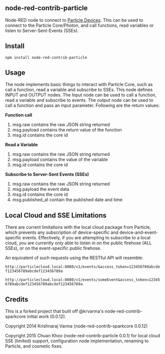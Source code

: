 node-red-contrib-particle
-------------------------

Node-RED node to connect to [Particle Devices](https://www.particle.io/). This can be used to connect to the Particle Core/Photon, and call functions, read variables or listen to Server-Sent-Events (SSEs).

Install
-------

    npm install node-red-contrib-particle

Usage
-----

The node implements basic things to interact with Particle Core, such as call a function, read a variable and subscribe to SSEs. This node defines INPUT and OUTPUT nodes. The Input node can be used to call a function, read a variable and subscribe to events. The output node can be used to call a function and pass an input parameter. Following are the return values:

**Function call**
 1. msg.raw contains the raw JSON string returned 
 2. msg.payload contains the return value of the function 
 3. msg.id contains the core id 

**Read a Variable**
 1. msg.raw contains the raw JSON string returned 
 2. msg.payload contains the value of the variable 
 3. msg.id contains the core id 

**Subscribe to Server-Sent Events (SSEs)**
 1. msg.raw contains the raw JSON string returned
 2. msg.payload the event data 
 3. msg.id contains the core id
 4. msg.published_at contain the published date and time


Local Cloud and SSE Limitations
-------------------------------

There are current limitations with the local cloud package from Particle, which prevents any subscription of device-specific and device-and-event-specific events. Effectively, if you are attempting to subscribe to a local cloud, you are currently only able to listen in on the public firehose (ALL SSEs), or on the event-specific public firehose.

An equivalent of such requests using the RESTful API will resemble:

`http://particlecloud.local:8080/v1/events/&access_token=123456789abcdef123456789abcdef123456789a`

`http://particlecloud.local:8080/v1/events/someEvent&access_token=123456789abcdef123456789abcdef123456789a`


Credits
-------

This is a forked project that built off @krvarma's node-red-contrib-sparkcore initial work (0.0.12).

Copyright 2014 Krishnaraj Varma (node-red-contrib-sparkcore 0.0.12)

Copyright 2015 Chuan Khoo (node-red-contrib-particle 0.0.1) for local cloud SSE (limited) support, configuration node implementation, renaming to Particle, and cosmetic fixes.

